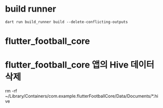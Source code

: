 # build runner

```
dart run build_runner build --delete-conflicting-outputs
```
# flutter_football_core

# flutter_football_core 앱의 Hive 데이터 삭제
rm -rf ~/Library/Containers/com.example.flutterFootballCore/Data/Documents/*.hive